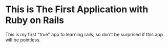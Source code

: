 # This is The First Application with Ruby on Rails

This is my first "true" app to learning rails, so don't be surprised if this app will be pointless.